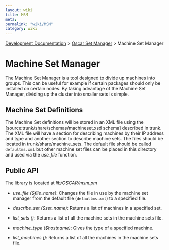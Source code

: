```yaml
---
layout: wiki
title: MSM
meta: 
permalink: "wiki/MSM"
category: wiki
---
```

<!-- Name: MSM -->
<!-- Version: 5 -->
<!-- Author: wesbland -->

[Development Documentation](wiki/DevelDocs) > [Oscar Set Manager](wiki/OSM) > Machine Set Manager

# Machine Set Manager

The Machine Set Manager is a tool designed to divide up machines into groups.  This can be useful for example if certain packages should only be installed on certain nodes.  By taking advantage of the Machine Set Manager, dividing up the cluster into smaller sets is simple.

## Machine Set Definitions

The Machine Set definitions will be stored in an XML file using the [source:trunk/share/schemas/machineset.xsd schema] described in trunk.  The XML file will have a section for describing machines by their IP address and type and another section to describe machine sets.  The files should be located in trunk/share/machine_sets.  The default file should be called `defaultms.xml` but other machine set files can be placed in this directory and used via the _use_file_ function.

## Public API

The library is located at _lib/OSCAR/msm.pm_

 * _use_file ($file_name)_: Changes the file in use by the machine set manager from the default file (`defaultms.xml`) to a specified file.

 * _describe_set ($set_name)_: Returns a list of machines in a specified set.

 * _list_sets ()_: Returns a list of all the machine sets in the machine sets file.

 * _machine_type ($hostname)_: Gives the type of a specified machine.

 * _list_machines ()_: Returns a list of all the machines in the machine sets file.
